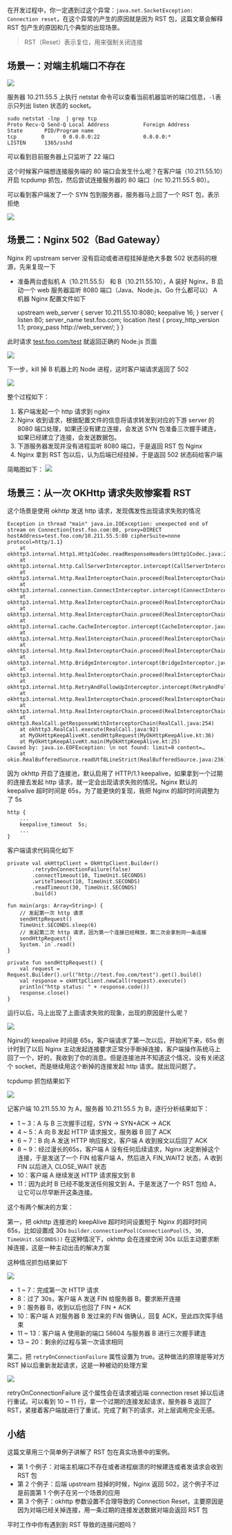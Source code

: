 在开发过程中，你一定遇到过这个异常：`java.net.SocketException: Connection reset`，在这个异常的产生的原因就是因为 RST 包，这篇文章会解释 RST 包产生的原因和几个典型的出现场景。

> RST（Reset）表示复位，用来强制关闭连接

场景一：对端主机端口不存在
-------------

![](https://p1-jj.byteimg.com/tos-cn-i-t2oaga2asx/gold-user-assets/2019/4/9/16a02d36d895c715~tplv-t2oaga2asx-jj-mark:1600:0:0:0:q75.image#?w=1408&h=578&s=124413&e=jpg&b=fffefe)

服务器 10.211.55.5 上执行 netstat 命令可以查看当前机器监听的端口信息，`-l`表示只列出 listen 状态的 socket。

    sudo netstat -lnp  | grep tcp
    Proto Recv-Q Send-Q Local Address           Foreign Address         State       PID/Program name
    tcp        0      0 0.0.0.0:22              0.0.0.0:*               LISTEN      1365/sshd             
    

可以看到目前服务器上只监听了 22 端口

这个时候客户端想连接服务端的 80 端口会发生什么呢？在客户端（10.211.55.10）开启 tcpdump 抓包，然后尝试连接服务器的 80 端口（nc 10.211.55.5 80）。

可以看到客户端发了一个 SYN 包到服务器，服务器马上回了一个 RST 包，表示拒绝

![](https://p1-jj.byteimg.com/tos-cn-i-t2oaga2asx/gold-user-assets/2019/4/9/16a02d36d90e3b8c~tplv-t2oaga2asx-jj-mark:1600:0:0:0:q75.image#?w=1098&h=373&s=83663&e=jpg&b=1a1a1a)

场景二：Nginx 502（Bad Gateway）
--------------------------

Nginx 的 upstream server 没有启动或者进程挂掉是绝大多数 502 状态码的根源，先来复现一下

*   准备两台虚拟机 A（10.211.55.5） 和 B（10.211.55.10），A 装好 Nginx，B 启动一个 web 服务器监听 8080 端口（Java、Node.js、Go 什么都可以） A 机器 Nginx 配置文件如下

    upstream web_server {
            server 10.211.55.10:8080;
            keepalive 16;
    }
    server {
            listen 80;
            server_name test.foo.com;
            location /test {
                    proxy_http_version 1.1;
                    proxy_pass http://web_server/;
            }
    }
    

此时请求 [test.foo.com/test](http://test.foo.com/test "http://test.foo.com/test") 就返回正确的 Node.js 页面

![](https://p1-jj.byteimg.com/tos-cn-i-t2oaga2asx/gold-user-assets/2019/4/9/16a02d36d92f6658~tplv-t2oaga2asx-jj-mark:1600:0:0:0:q75.image#?w=1292&h=278&s=42109&e=jpg&b=fefefe)

下一步，kill 掉 B 机器上的 Node 进程，这时客户端请求返回了 502

![](https://p1-jj.byteimg.com/tos-cn-i-t2oaga2asx/gold-user-assets/2019/4/9/16a02d36d91aba26~tplv-t2oaga2asx-jj-mark:1600:0:0:0:q75.image#?w=1040&h=320&s=53227&e=jpg&b=fefefe)

整个过程如下：

1.  客户端发起一个 http 请求到 nginx
2.  Nginx 收到请求，根据配置文件的信息将请求转发到对应的下游 server 的 8080 端口处理，如果还没有建立连接，会发送 SYN 包准备三次握手建连，如果已经建立了连接，会发送数据包。
3.  下游服务器发现并没有进程监听 8080 端口，于是返回 RST 包 Nginx
4.  Nginx 拿到 RST 包以后，认为后端已经挂掉，于是返回 502 状态码给客户端

简略图如下： ![](https://p1-jj.byteimg.com/tos-cn-i-t2oaga2asx/gold-user-assets/2019/4/9/16a02d36d94f8794~tplv-t2oaga2asx-jj-mark:1600:0:0:0:q75.image#?w=1396&h=506&s=92030&e=jpg&b=ffffff)

场景三：从一次 OKHttp 请求失败惨案看 RST
--------------------------

这个场景是使用 okhttp 发送 http 请求，发现偶发性出现请求失败的情况

    Exception in thread "main" java.io.IOException: unexpected end of stream on Connection{test.foo.com:80, proxy=DIRECT hostAddress=test.foo.com/10.211.55.5:80 cipherSuite=none protocol=http/1.1}
    	at okhttp3.internal.http1.Http1Codec.readResponseHeaders(Http1Codec.java:208)
    	at okhttp3.internal.http.CallServerInterceptor.intercept(CallServerInterceptor.java:88)
    	at okhttp3.internal.http.RealInterceptorChain.proceed(RealInterceptorChain.java:147)
    	at okhttp3.internal.connection.ConnectInterceptor.intercept(ConnectInterceptor.java:45)
    	at okhttp3.internal.http.RealInterceptorChain.proceed(RealInterceptorChain.java:147)
    	at okhttp3.internal.http.RealInterceptorChain.proceed(RealInterceptorChain.java:121)
    	at okhttp3.internal.cache.CacheInterceptor.intercept(CacheInterceptor.java:93)
    	at okhttp3.internal.http.RealInterceptorChain.proceed(RealInterceptorChain.java:147)
    	at okhttp3.internal.http.RealInterceptorChain.proceed(RealInterceptorChain.java:121)
    	at okhttp3.internal.http.BridgeInterceptor.intercept(BridgeInterceptor.java:93)
    	at okhttp3.internal.http.RealInterceptorChain.proceed(RealInterceptorChain.java:147)
    	at okhttp3.internal.http.RetryAndFollowUpInterceptor.intercept(RetryAndFollowUpInterceptor.java:126)
    	at okhttp3.internal.http.RealInterceptorChain.proceed(RealInterceptorChain.java:147)
    	at okhttp3.internal.http.RealInterceptorChain.proceed(RealInterceptorChain.java:121)
    	at okhttp3.RealCall.getResponseWithInterceptorChain(RealCall.java:254)
    	at okhttp3.RealCall.execute(RealCall.java:92)
    	at MyOkHttpKeepAliveKt.sendHttpRequest(MyOkHttpKeepAlive.kt:36)
    	at MyOkHttpKeepAliveKt.main(MyOkHttpKeepAlive.kt:25)
    Caused by: java.io.EOFException: \n not found: limit=0 content=…
    	at okio.RealBufferedSource.readUtf8LineStrict(RealBufferedSource.java:236)
    

因为 okhttp 开启了连接池，默认启用了 HTTP/1.1 keepalive，如果拿到一个过期的连接去发起 http 请求，就一定会出现请求失败的情况。Nginx 默认的 keepalive 超时时间是 65s，为了能更快的复现，我把 Nginx 的超时时间调整为了 5s

    http {
        ...
        keepalive_timeout  5s;
        ...
    }
    

客户端请求代码简化如下

    private val okHttpClient = OkHttpClient.Builder()
            .retryOnConnectionFailure(false)
            .connectTimeout(10, TimeUnit.SECONDS)
            .writeTimeout(10, TimeUnit.SECONDS)
            .readTimeout(30, TimeUnit.SECONDS)
            .build()
    
    fun main(args: Array<String>) {
        // 发起第一次 http 请求
        sendHttpRequest()
        TimeUnit.SECONDS.sleep(6)
        // 发起第二次 http 请求，因为第一个连接已经释放，第二次会拿到同一条连接
        sendHttpRequest()
        System.`in`.read()
    }
    
    private fun sendHttpRequest() {
        val request = Request.Builder().url("http://test.foo.com/test").get().build()
        val response = okHttpClient.newCall(request).execute()
        println("http status: " + response.code())
        response.close()
    }
    

运行以后，马上出现了上面请求失败的现象，出现的原因是什么呢？

![](https://p1-jj.byteimg.com/tos-cn-i-t2oaga2asx/gold-user-assets/2019/4/9/16a02d36d967081a~tplv-t2oaga2asx-jj-mark:1600:0:0:0:q75.image#?w=1294&h=872&s=177772&e=jpg&b=fffefe)

Nginx的 keepalive 时间是 65s，客户端请求了第一次以后，开始闲下来，65s 倒计时到了以后 Nginx 主动发起连接要求正常分手断掉连接，客户端操作系统马上回了一个，好的，我收到了你的消息。但是连接池并不知道这个情况，没有关闭这个 socket，而是继续用这个断掉的连接发起 http 请求。就出现问题了。

tcpdump 抓包结果如下

![](https://p1-jj.byteimg.com/tos-cn-i-t2oaga2asx/gold-user-assets/2019/4/9/16a02d3800e2cf4e~tplv-t2oaga2asx-jj-mark:1600:0:0:0:q75.image#?w=1950&h=522&s=397812&e=jpg&b=effbcf)

记客户端 10.211.55.10 为 A，服务器 10.211.55.5 为 B，逐行分析结果如下：

*   1 ~ 3：A 与 B 三次握手过程，SYN -> SYN+ACK -> ACK
*   4 ~ 5：A 向 B 发起 HTTP 请求报文，服务器 B 回了 ACK
*   6 ~ 7：B 向 A 发送 HTTP 响应报文，客户端 A 收到报文以后回了 ACK
*   8 ~ 9：经过漫长的65s，客户端 A 没有任何后续请求，Nginx 决定断掉这个连接，于是发送了一个 FIN 给客户端 A，然后进入 FIN\_WAIT2 状态，A 收到 FIN 以后进入 CLOSE\_WAIT 状态
*   10：客户端 A 继续发送 HTTP 请求报文到 B
*   11：因为此时 B 已经不能发送任何报文到 A，于是发送了一个 RST 包给 A，让它可以尽早断开这条连接。

这个有两个解决的方案：

第一，把 okhttp 连接池的 keepAlive 超时时间设置短于 Nginx 的超时时间 65s，比如设置成 30s `builder.connectionPool(ConnectionPool(5, 30, TimeUnit.SECONDS))` 在这种情况下，okhttp 会在连接空闲 30s 以后主动要求断掉连接，这是一种主动出击的解决方案

这种情况抓包结果如下

![](https://p1-jj.byteimg.com/tos-cn-i-t2oaga2asx/gold-user-assets/2019/4/9/16a02d38011fb40f~tplv-t2oaga2asx-jj-mark:1600:0:0:0:q75.image#?w=2042&h=860&s=679728&e=jpg&b=edf9cd)

*   1 ~ 7：完成第一次 HTTP 请求
*   8：过了 30s，客户端 A 发送 FIN 给服务器 B，要求断开连接
*   9：服务器 B，收到以后也回了 FIN + ACK
*   10：客户端 A 对服务器 B 发过来的 FIN 做确认，回复 ACK，至此四次挥手结束
*   11 ~ 13：客户端 A 使用新的端口 58604 与服务器 B 进行三次握手建连
*   13 ~ 20：剩余的过程与第一次请求相同

第二，把 `retryOnConnectionFailure` 属性设置为 true。这种做法的原理是等对方 RST 掉以后重新发起请求，这是一种被动的处理方案

![](https://p1-jj.byteimg.com/tos-cn-i-t2oaga2asx/gold-user-assets/2019/4/9/16a02d38011422ba~tplv-t2oaga2asx-jj-mark:1600:0:0:0:q75.image#?w=2218&h=920&s=738461&e=jpg&b=ecfacc)

retryOnConnectionFailure 这个属性会在请求被远端 connection reset 掉以后进行重试。可以看到 10 ~ 11 行，拿一个过期的连接发起请求，服务器 B 返回了 RST，紧接着客户端就进行了重试，完成了剩下的请求，对上层调用完全无感。

小结
--

这篇文章用三个简单例子讲解了 RST 包在真实场景中的案例。

*   第 1 个例子：对端主机端口不存在或者进程崩溃的时候建连或者发请求会收到 RST 包
*   第 2 个例子：后端 upstream 挂掉的时候，Nginx 返回 502，这个例子不过是前面第 1 个例子在另一个场景的应用
*   第 3 个例子：okhttp 参数设置不合理导致的 Connection Reset，主要原因是因为对端已经关掉连接，用一条过期的连接发送数据对端会返回 RST 包

平时工作中你有遇到到 RST 导致的连接问题吗？
